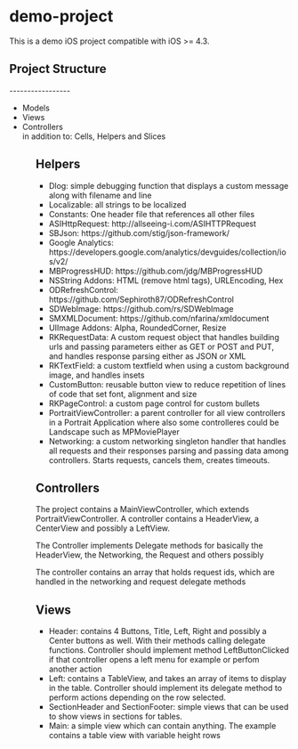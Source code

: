 demo-project
============
<p>This is a demo iOS project compatible with iOS >= 4.3.</p>

<h2>Project Structure</h2>
-----------------
<ul>
<li>Models</li>
<li>Views</li>
<li>Controllers</li>
in addition to: Cells, Helpers and Slices
<ul>

<h2>Helpers</h2>
<ul>
<li>Dlog: simple debugging function that displays a custom message along with filename and line</li>
<li>Localizable: all strings to be localized</li>
<li>Constants: One header file that references all other files</li>
<li>ASIHttpRequest: http://allseeing-i.com/ASIHTTPRequest</li>
<li>SBJson: https://github.com/stig/json-framework/</li>
<li>Google Analytics: https://developers.google.com/analytics/devguides/collection/ios/v2/</li>
<li>MBProgressHUD: https://github.com/jdg/MBProgressHUD</li>
<li>NSString Addons: HTML (remove html tags), URLEncoding, Hex</li>
<li>ODRefreshControl: https://github.com/Sephiroth87/ODRefreshControl‎</li>
<li>SDWebImage: https://github.com/rs/SDWebImage</li>
<li>SMXMLDocument: https://github.com/nfarina/xmldocument‎</li>
<li>UIImage Addons: Alpha, RoundedCorner, Resize</li>
<hl>
<li>RKRequestData: A custom request object that handles building urls and passing parameters either as GET or POST and PUT, and handles response parsing either as JSON or XML</li>
<li>RKTextField: a custom textfield when using a custom background image, and handles insets</li>
<li>CustomButton: reusable button view to reduce repetition of lines of code that set font, alignment and size</li>
<li>RKPageControl: a custom page control for custom bullets</li>
<li>PortraitViewController: a parent controller for all view controllers in a Portrait Application where also some controlleres could be Landscape such as MPMoviePlayer</li>
<li>Networking: a custom networking singleton handler that handles all requests and their responses parsing and passing data among controllers. Starts requests, cancels them, creates timeouts.</li>
</ul>

<h2> Controllers </h2>
<p>The project contains a MainViewController, which extends PortraitViewController. A controller contains a HeaderView, a CenterView and possibly a LeftView.</p>
<p>The Controller implements Delegate methods for basically the HeaderView, the Networking, the Request and others possibly</p>
<p>The controller contains an array that holds request ids, which are handled in the networking and request delegate methods</p>

<h2> Views </h2>
<ul>
<li>Header: contains 4 Buttons, Title, Left, Right and possibly a Center buttons as well. With their methods calling delegate functions. Controller should implement method LeftButtonClicked if that controller opens a left menu for example or perfom another action</li>
<li>Left: contains a TableView, and takes an array of items to display in the table. Controller should implement its delegate method to perform actions depending on the row selected.
<li>SectionHeader and SectionFooter: simple views that can be used to show views in sections for tables.</li>
<li>Main: a simple view which can contain anything. The example contains a table view with variable height rows</li>
</ul>
